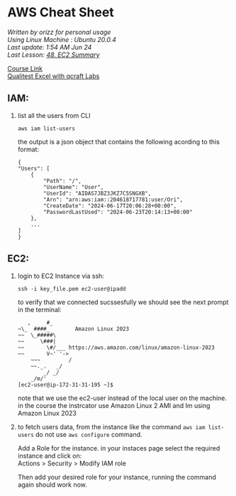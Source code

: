 # AWS Cheat Sheet
_Written by orizz for personal usage_<br>
_Using Linux Machine : Ubuntu 20.0.4_<br>
_Last update: 1:54 AM Jun 24_<br>
_Last Lesson: [48. EC2 Summary](https://qttechacademy.udemy.com/course/aws-certified-cloud-practitioner-new/learn/lecture/20260612#overview)_

[Course Link](https://qttechacademy.udemy.com/course/aws-certified-cloud-practitioner-new/learn/lecture/20055746?start=135#overview)<br>
[Qualitest Excel with qcraft Labs](https://ibase1-my.sharepoint.com/:x:/r/personal/sharon_baruch_qualitestgroup_com/_layouts/15/doc2.aspx?sourcedoc=%7BE439253B-36E5-4F4A-8934-2BCD3331EE11%7D&file=AWS-%20Cloud%20Practitioner.xlsx&action=default&mobileredirect=true)

## IAM:
1. list all the users from CLI
    ```
    aws iam list-users
    ```
    the output is a json object that contains the following acording to this format:
    ```
    {
    "Users": [
        {
            "Path": "/",
            "UserName": "User",
            "UserId": "AIDAS7JBZ3JKZ7C5SNGXB",
            "Arn": "arn:aws:iam::204618717781:user/Ori",
            "CreateDate": "2024-06-17T20:06:28+00:00",
            "PasswordLastUsed": "2024-06-23T20:14:13+00:00"
        },
        ...
    ]
    }
    ```

## EC2:

1. login to EC2 Instance via ssh:

    ```
    ssh -i key_file.pem ec2-user@ipadd
    ```
    to verify that we connected sucssesfully we should see the next prompt in the terminal:
    ```
       ,     #_
    ~\_  ####_        Amazon Linux 2023
    ~~  \_#####\
    ~~     \###|
    ~~       \#/___ https://aws.amazon.com/linux/amazon-linux-2023
    ~~       V~' '->
        ~~~         /
        ~~._.   _/
            _/ _/
        _/m/'
    [ec2-user@ip-172-31-31-195 ~]$
    ```
    note that we use the ec2-user instead of the local user on the machine.
    in the course the instrcator use Amazon Linux 2 AMI and Im using Amazon Linux 2023

2. to fetch users data, from the instance like the command `aws iam list-users` do not use `aws configure` command.<br>

    Add a Role for the instance. 
in your instaces page select the required instance and click on:<br>
Actions > Security > Modify IAM role

    Then add your desired role for your instance, running the command again should work now.